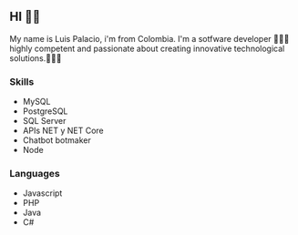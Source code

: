 ## HI ✌🏻️ 

My name is Luis Palacio, i'm from Colombia. 
I'm a sotfware developer 👨🏻‍💻 highly competent and passionate about creating innovative technological solutions.💭🤖💡

### Skills
+ MySQL
+ PostgreSQL
+ SQL Server
+ APIs NET y NET Core
+ Chatbot botmaker
+ Node 

### Languages
+ Javascript
+ PHP
+ Java 
+ C#
